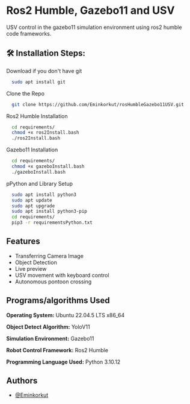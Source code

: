 
# Ros2 Humble, Gazebo11 and USV

USV control in the gazebo11 simulation environment using ros2 humble code frameworks.

<h2>🛠️ Installation Steps:</h2>

<p1>Download if you don't have git</p1>
```bash
  sudo apt install git
```

<p1>Clone the Repo</p1>
```bash
  git clone https://github.com/Eminkorkut/rosHumbleGazebo11USV.git
```

<p1>Ros2 Humble Installation</p1>
```bash
  cd requirements/
  chmod +x ros2Install.bash
  ./ros2Install.bash
```

<p1>Gazebo11 Installation</p1>
```bash
  cd requirements/
  chmod +x gazeboInstall.bash
  ./gazeboInstall.bash
```

<p1>pPython and Library Setup</p1>
```bash
  sudo apt install python3
  sudo apt update
  sudo apt upgrade
  sudo apt install python3-pip
  cd requirements/
  pip3 -r requirementsPython.txt
```


## Features

- Transferring Camera Image
- Object Detection
- Live preview
- USV movement with keyboard control
- Autonomous pontoon crossing


## Programs/algorithms Used

**Operating System:** Ubuntu 22.04.5 LTS x86_64 

**Object Detect Algorithm:** YoloV11

**Simulation Environment:** Gazebo11

**Robot Control Framework:** Ros2 Humble

**Programming Language Used:** Python 3.10.12


  
## Authors

- [@Eminkorkut](https://github.com/Eminkorkut)

  


    
